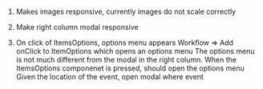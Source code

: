 1. Makes images responsive, currently images do not scale correctly

2. Make right column modal responsive

3. On click of ItemsOptions, options menu appears 
  Workflow => Add onClick to ItemOptions which opens an options menu
The options menu is not much different from the modal in the right column. When the ItemsOptions componenet is pressed, should open the options menu
Given the location of the event, open modal where event